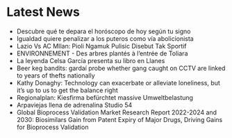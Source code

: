 # Latest News
-  Descubre qué te depara el horóscopo de hoy según tu signo
-  Igualdad quiere penalizar a los puteros como vía abolicionista
-  Lazio Vs AC MIlan: Pioli Ngamuk Pulisic Disebut Tak Sportif
-  ENVIRONNEMENT - Des arbres plantés à l’entrée de Toliara
-  La leyenda Celsa García presenta su libro en Llanes
-  Beer keg bandits: gardaí probe whether gang caught on CCTV are linked to years of thefts nationally
-  Kathy Donaghy: Technology can exacerbate or alleviate loneliness, but it’s up to us to get the balance right
-  Regionalplan: Kiesfirma befürchtet massive Umweltbelastung
-  Arpaviejas llena de adrenalina Studio 54
-  Global Bioprocess Validation Market Research Report 2022-2024 and 2030: Biosimilars Gain from Patent Expiry of Major Drugs, Driving Gains for Bioprocess Validation
